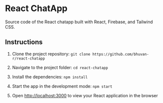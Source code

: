 # React ChatApp

Source code of the React chatapp built with React, Firebase, and Tailwind CSS.


## Instructions

1. Clone the project repository:
   `git clone https://github.com/bhuvan-r/react-chatapp`

2. Navigate to the project folder: `cd react-chatapp`

3. Install the dependencies: `npm install`

4. Start the app in the development mode: `npm start`

5. Open [http://localhost:3000](http://localhost:3000) to view your React application in the browser

